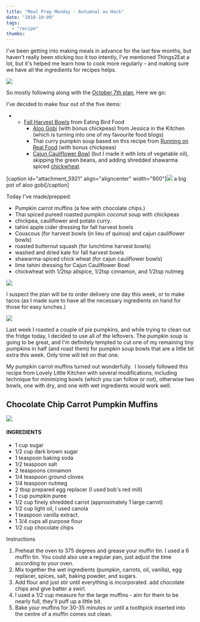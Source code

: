 ```yaml
---
title: "Meal Prep Monday - Autumnal as Heck"
date: "2018-10-09"
tags:
  - "recipe"
thumbs:
---
```


I've been getting into making meals in advance for the last few months, but haven't really been sticking too it too intently, I've mentioned Things2Eat a lot, but it's helped me learn how to cook more regularly - and making sure we have all the ingredients for recipes helps.

![](images/meal-prep-october-8-min-1024x576.jpg)

So mostly following along with the [October 7th plan,](https://www.things2eat.ca/single-post/2018/10/05/Seasonal-Vegan-Meal-Plan-for-October-7) Here we go:

I've decided to make four out of the five items:

- - [Fall Harvest Bowls](https://www.eatingbirdfood.com/fall-harvest-spinach-salad/) from Eating Bird Food
    - [Aloo Gobi](https://jessicainthekitchen.com/cauliflower-and-potato-curry-aloo-gobi-masala/) (with bonus chickpeas) from Jessica in the Kitchen (which is turning into one of my favourite food blogs)
    - Thai curry pumpkin soup based on this recipe from [Running on Real Food](https://runningonrealfood.com/curried-roasted-butternut-squash-soup/) (with bonus chickpeas)
    - [Cajun Cauliflower Bowl](http://thevegan8.com/2018/09/13/cajun-cauliflower-bowl/) (but I made it with lots of vegetable oil), skipping the green beans, and adding shredded shawarma spiced [chickwheat](https://avocadosandales.com/2017/12/17/chickwheat-shreds/).

\[caption id="attachment\_5921" align="aligncenter" width="900"\]![](images/coconut-alo-gobi-curry-min-1024x576.jpg) a big pot of aloo gobi\[/caption\]

Today I've made/prepped:

- Pumpkin carrot muffins (a few with chocolate chips.)
- Thai spiced pureed roasted pumpkin coconut soup with chickpeas
- chickpea, cauliflower and potato curry.
- tahini apple cider dressing for fall harvest bowls
- Couscous (for harvest bowls (in lieu of quinoa) and cajun cauliflower bowls)
- roasted butternut squash (for lunchtime harvest bowls)
- washed and dried kale for fall harvest bowls
- shawarma-spiced chick wheat (for cajun cauliflower bowls)
- lime tahini dressing for Cajun Cauliflower Bowl
- chickwheat with 1/2tsp allspice, 1/2tsp cinnamon, and 1/2tsp nutmeg

![](images/meal-prep-oct-8-min-1024x576.jpg)

I suspect the plan will be to order delivery one day this week, or to make tacos (as I made sure to have all the necessary ingredients on hand for those for easy lunches.)

![](images/DSC06885-min.jpg)

Last week I roasted a couple of pie pumpkins, and while trying to clean out the fridge today, I decided to use all of the leftovers. The pumpkin soup is going to be great, and I'm definitely tempted to cut one of my remaining tiny pumpkins in half (and roast them) for pumpkin soup bowls that are a little bit extra this week. Only time will tell on that one.

My pumpkin carrot muffins turned out wonderfully.  I loosely followed this recipe from Lovely Little Kitchen with several modifications, including technique for minimizing bowls (which you can follow or not), otherwise two bowls, one with dry, and one with wet ingredients would work well.

## Chocolate Chip Carrot Pumpkin Muffins

![](images/muffins-min-1024x576.jpg)

#### INGREDIENTS

- 1 cup sugar
- 1/2 cup dark brown sugar
- 1 teaspoon baking soda
- 1/2 teaspoon salt
- 2 teaspoons cinnamon
- 1/4 teaspoon ground cloves
- 1/4 teaspoon nutmeg
- 2 tbsp prepared egg replacer (I used bob's red mill)
- 1 cup pumpkin puree
- 1/2 cup finely shredded carrot (approximately 1 large carrot)
- 1/2 cup light oil, I used canola
- 1 teaspoon vanilla extract.
- 1 3/4 cups all purpose flour
- 1/2 cup chocolate chips

Instructions

1. Preheat the oven to 375 degrees and grease your muffin tin. I used a 6 muffin tin. You could also use a regular pan, just adjust the time according to your oven.
2. Mix together the wet ingredients (pumpkin, carrots, oil, vanilla), egg replacer, spices, salt, baking powder, and sugars.
3. Add flour and just stir until everything is incorporated. add chocolate chips and give batter a swirl.
4. I used a 1/2 cup measure for the large muffins - aim for them to be nearly full, they'll puff up a little bit.
5. Bake your muffins for 30-35 minutes or until a toothpick inserted into the centre of a muffin comes out clean.
